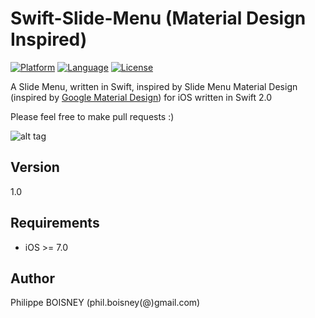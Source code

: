 # Swift-Slide-Menu (Material Design Inspired)
[![Platform](http://img.shields.io/badge/platform-ios-blue.svg?style=flat
)](https://developer.apple.com/iphone/index.action)
[![Language](http://img.shields.io/badge/language-swift-brightgreen.svg?style=flat
)](https://developer.apple.com/swift)
[![License](http://img.shields.io/badge/license-MIT-lightgrey.svg?style=flat
)](http://mit-license.org)

A Slide Menu, written in Swift, inspired by Slide Menu Material Design (inspired by [Google Material Design](https://www.google.com/design/spec/patterns/navigation-drawer.html)) for iOS written in Swift 2.0

Please feel free to make pull requests :)

![alt tag](https://github.com/PhilippeBoisney/Swift-Slide-Menu/raw/master/SlideMenu.gif)

## Version
1.0

## Requirements

- iOS >= 7.0

## Author

Philippe BOISNEY (phil.boisney(@)gmail.com)
